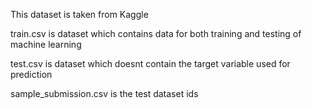 This dataset is taken from Kaggle

train.csv is dataset which contains data for both training and testing of machine learning

test.csv is dataset which doesnt contain the target variable used for prediction

sample_submission.csv is the test dataset ids
